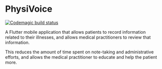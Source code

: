 # PhysiVoice
[![Codemagic build status](https://api.codemagic.io/apps/631585ed2923d87ff38f7679/631585ed2923d87ff38f7678/status_badge.svg)](https://codemagic.io/apps/631585ed2923d87ff38f7679/631585ed2923d87ff38f7678/latest_build)

A Flutter mobile application that allows patients to record information related to their illnesses, and allows medical practitioners to review that information. 

This reduces the amount of time spent on note-taking and administrative efforts, and allows the medical practitioner to educate and help the patient more.
